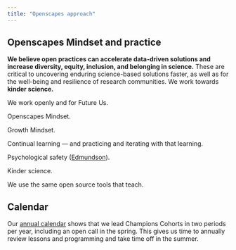 ```yaml
---
title: "Openscapes approach"
---
```


## Openscapes Mindset and practice

**We believe open practices can accelerate data-driven solutions and increase diversity, equity, inclusion, and belonging in science.** These are critical to uncovering enduring science-based solutions faster, as well as for the well-being and resilience of research communities. We work towards **kinder science.**


We work openly and for Future Us.

Openscapes Mindset.

Growth Mindset. 

Continual learning — and practicing and iterating with that learning.

Psychological safety ([Edmundson](https://www.youtube.com/watch?v=LhoLuui9gX8)).

Kinder science. 

We use the same open source tools that teach.

## Calendar

Our [annual calendar](https://docs.google.com/spreadsheets/d/e/2PACX-1vTmoarCD60VYs-wWfdJidiTo_Q-nz3APS6zWofkFT07apAXRRwrAMaF5i982CnTbj7bhjspVPU8QsgW/pubhtml?gid=372699314&single=true) shows that we lead Champions Cohorts in two periods per year, including an open call in the spring. This gives us time to annually review lessons and programming and take time off in the summer.


